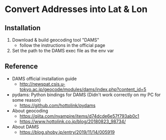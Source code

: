 # Convert Addresses into Lat & Lon

## Installation

1. Download & build geocoding tool "DAMS"
    - follow the instructions in the official page
2. Set the path to the DAMS exec file as the env var

## Reference

- DAMS official installation guide
  - http://newspat.csis.u-tokyo.ac.jp/geocode/modules/dams/index.php?content_id=5
- pydams: Python bindings for DAMS (Didn't work correctly on my PC for some reason)
  - https://github.com/hottolink/pydams
- About geocoding
  - https://qiita.com/nyampire/items/d74dcde6e57f793ab0c1
  - https://www.hottolink.co.jp/blog/20180823_98734/
- About DAMS
  - https://blog.shoby.jp/entry/2019/11/14/005919

